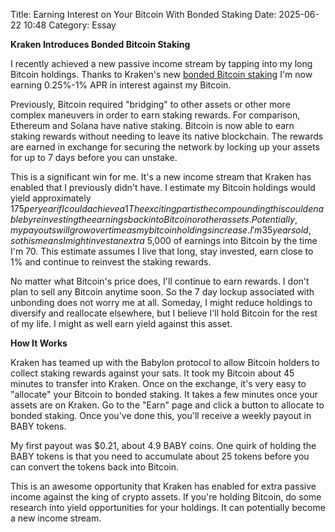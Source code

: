 Title: Earning Interest on Your Bitcoin With Bonded Staking 
Date: 2025-06-22 10:48
Category: Essay

**Kraken Introduces Bonded Bitcoin Staking**

I recently achieved a new passive income stream by tapping into my long Bitcoin holdings.
Thanks to Kraken's new [bonded Bitcoin staking](https://support.kraken.com/articles/overview-of-bitcoin-staking-on-kraken)
I'm now earning 0.25%-1% APR in interest against my Bitcoin.

Previously, Bitcoin required "bridging" to other assets or other more complex maneuvers in order to earn 
staking rewards. For comparison, Ethereum and Solana have native staking. Bitcoin is now able to earn 
staking rewards without needing to leave its native blockchain. The rewards are earned in exchange 
for securing the network by locking up your assets for up to 7 days before you can unstake.

This is a significant win for me. It's a new income stream that Kraken has enabled that I previously didn't have. 
I estimate my Bitcoin holdings would yield approximately $175 per year if I could achieve a 1% yield. 
The exciting part is the compounding this could enable by reinvesting the earnings back into Bitcoin 
or other assets. Potentially, my payouts will grow over time as my bitcoin holdings increase. I'm 35 years old, 
so this means I might invest an extra ~$5,000 of earnings into Bitcoin by the time I'm 70. This estimate assumes 
I live that long, stay invested, earn close to 1% and continue to reinvest the staking rewards.

No matter what Bitcoin's price does, I'll continue to earn rewards. I don't plan to sell any Bitcoin anytime soon.
So the 7 day lockup associated with unbonding does not worry me at all. Someday, I might reduce holdings to diversify 
and reallocate elsewhere, but I believe I'll hold Bitcoin for the rest of my life. I might as well earn yield against this asset.

**How It Works**

Kraken has teamed up with the Babylon protocol to allow Bitcoin holders to collect staking rewards against your sats.
It took my Bitcoin about 45 minutes to transfer into Kraken. Once on the exchange, it's very easy to "allocate" 
your Bitcoin to bonded staking. It takes a few minutes once your assets are on Kraken. Go to the "Earn" page 
and click a button to allocate to bonded staking. Once you've done this, you'll receive a weekly payout in BABY tokens. 

My first payout was $0.21, about 4.9 BABY coins. One quirk of holding the BABY tokens is that you need to 
accumulate about 25 tokens before you can convert the tokens back into Bitcoin.

This is an awesome opportunity that Kraken has enabled for extra passive income against the king of crypto assets.
If you're holding Bitcoin, do some research into yield opportunities for your holdings. It can potentially 
become a new income stream.




